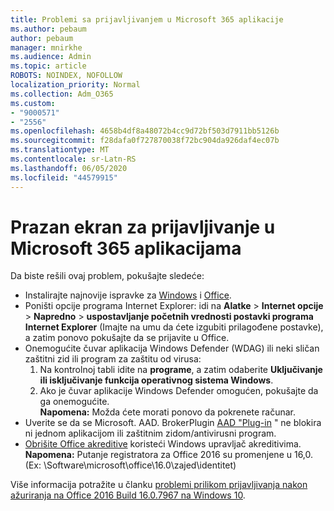 ```yaml
---
title: Problemi sa prijavljivanjem u Microsoft 365 aplikacije
ms.author: pebaum
author: pebaum
manager: mnirkhe
ms.audience: Admin
ms.topic: article
ROBOTS: NOINDEX, NOFOLLOW
localization_priority: Normal
ms.collection: Adm_O365
ms.custom:
- "9000571"
- "2556"
ms.openlocfilehash: 4658b4df8a48072b4cc9d72bf503d7911bb5126b
ms.sourcegitcommit: f28dafa0f727870038f72bc904da926daf4ec07b
ms.translationtype: MT
ms.contentlocale: sr-Latn-RS
ms.lasthandoff: 06/05/2020
ms.locfileid: "44579915"
---
```

# <a name="blank-sign-in-screen-in-microsoft-365-apps"></a>Prazan ekran za prijavljivanje u Microsoft 365 aplikacijama

Da biste rešili ovaj problem, pokušajte sledeće:
- Instalirajte najnovije ispravke za [Windows](https://support.microsoft.com/help/4027667/windows-10-update) i [Office](https://support.office.com/article/update-office-and-your-computer-with-microsoft-update-2ab296f3-7f03-43a2-8e50-46de917611c5).
- Poništi opcije programa Internet Explorer: idi na **Alatke**  >  **Internet opcije**  >  **Napredno**  >  **uspostavljanje početnih vrednosti postavki programa Internet Explorer** (Imajte na umu da ćete izgubiti prilagođene postavke), a zatim ponovo pokušajte da se prijavite u Office.
- Onemogućite čuvar aplikacija Windows Defender (WDAG) ili neki sličan zaštitni zid ili program za zaštitu od virusa:
    1. Na kontrolnoj tabli idite na **programe**, a zatim odaberite **Uključivanje ili isključivanje funkcija operativnog sistema Windows**.
    2. Ako je čuvar aplikacije Windows Defender omogućen, pokušajte da ga onemogućite.<br/>
    **Napomena:** Možda ćete morati ponovo da pokrenete računar.
- Uverite se da se Microsoft. AAD. BrokerPlugin [AAD "Plug-in](https://docs.microsoft.com/office365/troubleshoot/administration/connection-issue-when-sign-in-office-2016#symptom-1) " ne blokira ni jednom aplikacijom ili zaštitnim zidom/antivirusni program.
- [Obrišite Office akreditive](https://docs.microsoft.com/office/troubleshoot/error-messages/another-account-already-signed-in#step-3-clear-cached-credentials-on-the-computer) koristeći Windows upravljač akreditivima.<br/>
    **Napomena:** Putanje registratora za Office 2016 su promenjene u 16,0. (Ex: \Software\microsoft\office\16.0\zajed\identitet\)

Više informacija potražite u članku [problemi prilikom prijavljivanja nakon ažuriranja na Office 2016 Build 16.0.7967 na Windows 10](https://docs.microsoft.com/office365/troubleshoot/administration/connection-issue-when-sign-in-office-2016).
